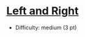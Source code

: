 # [Left and Right](#https://open.kattis.com/problems/leftandright)
- Difficulty: medium (3 pt)
        
